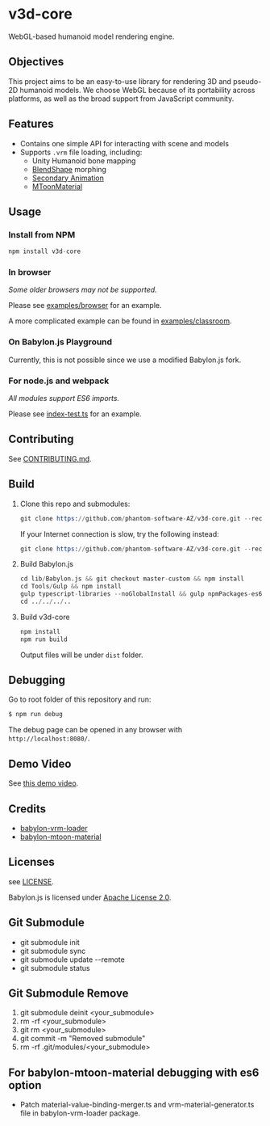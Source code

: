 # v3d-core

WebGL-based humanoid model rendering engine.

## Objectives

This project aims to be an easy-to-use library for rendering 3D and pseudo-2D humanoid models. We choose WebGL because of its portability across platforms, as well as the broad support from JavaScript community.

## Features

- Contains one simple API for interacting with scene and models
- Supports `.vrm` file loading, including:
  - Unity Humanoid bone mapping
  - [BlendShape](https://vrm.dev/univrm/components/univrm_blendshape/) morphing
  - [Secondary Animation](https://vrm.dev/univrm/components/univrm_secondary/)
  - [MToonMaterial](https://github.com/phantom-software-AZ/babylon-mtoon-material)

## Usage

### Install from NPM

```s
npm install v3d-core
```

### In browser

_Some older browsers may not be supported._

Please see [examples/browser](./examples/browser) for an example.

A more complicated example can be found in [examples/classroom](./examples/classroom).

### On Babylon.js Playground

Currently, this is not possible since we use a modified Babylon.js fork.

### For node.js and webpack

_All modules support ES6 imports._

Please see [index-test.ts](./src/index-test.ts) for an example.

## Contributing

See [CONTRIBUTING.md](./CONTRIBUTING.md).

## Build

1. Clone this repo and submodules:

   ```s
   git clone https://github.com/phantom-software-AZ/v3d-core.git --recurse-submodules
   ```

   If your Internet connection is slow, try the following instead:

   ```s
   git clone https://github.com/phantom-software-AZ/v3d-core.git --recurse-submodules --shallow-submodules
   ```

2. Build Babylon.js

   ```s
   cd lib/Babylon.js && git checkout master-custom && npm install
   cd Tools/Gulp && npm install
   gulp typescript-libraries --noGlobalInstall && gulp npmPackages-es6 --noGlobalInstall
   cd ../../../..
   ```

3. Build v3d-core

   ```s
   npm install
   npm run build
   ```

   Output files will be under `dist` folder.

## Debugging

Go to root folder of this repository and run:

```s
$ npm run debug
```

The debug page can be opened in any browser with `http://localhost:8080/`.

## Demo Video

See [this demo video](https://www.youtube.com/watch?v=pQnvU2PVymE).

## Credits

- [babylon-vrm-loader](https://github.com/virtual-cast/babylon-vrm-loader)
- [babylon-mtoon-material](https://github.com/virtual-cast/babylon-mtoon-material)

## Licenses

see [LICENSE](./LICENSE).

Babylon.js is licensed under [Apache License 2.0](https://github.com/BabylonJS/Babylon.js/blob/master/license.md).

## Git Submodule

- git submodule init
- git submodule sync
- git submodule update --remote
- git submodule status

## Git Submodule Remove

1. git submodule deinit <your_submodule>
2. rm -rf <your_submodule>
3. git rm <your_submodule>
4. git commit -m "Removed submodule"
5. rm -rf .git/modules/<your_submodule>

## For babylon-mtoon-material debugging with es6 option

- Patch material-value-binding-merger.ts and vrm-material-generator.ts file in babylon-vrm-loader package.
